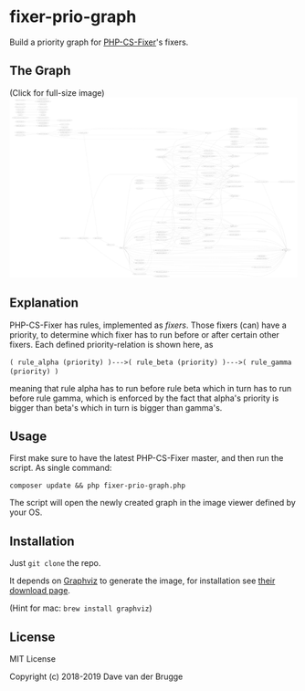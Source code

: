 # fixer-prio-graph
Build a priority graph for [PHP-CS-Fixer](https://github.com/FriendsOfPHP/PHP-CS-Fixer)'s fixers.

## The Graph
(Click for full-size image)
[![The Graph](graphs/da6e53e676-thumb.png "The Graph")](graphs/da6e53e676.png?raw=true)

## Explanation
PHP-CS-Fixer has rules, implemented as _fixers_. Those fixers (can) have a priority, to determine which fixer has to run
before or after certain other fixers. Each defined priority-relation is shown here, as
```
( rule_alpha (priority) )--->( rule_beta (priority) )--->( rule_gamma (priority) )
```
meaning that rule alpha has to run before rule beta which in turn has to run before rule gamma, which is enforced by the
fact that alpha's priority is bigger than beta's which in turn is bigger than gamma's.

## Usage
First make sure to have the latest PHP-CS-Fixer master, and then run the script. As single command:
```
composer update && php fixer-prio-graph.php
```
The script will open the newly created graph in the image viewer defined by your OS.

## Installation
Just `git clone` the repo.

It depends on [Graphviz](http://www.graphviz.org/) to generate the image, for installation see
[their download page](https://graphviz.gitlab.io/download/).

(Hint for mac: `brew install graphviz`)

## License
MIT License

Copyright (c) 2018-2019 Dave van der Brugge
